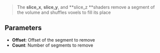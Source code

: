 > The **slice_x**, **slice_y**, and **slice_z **shaders remove a segment of the volume and shuffles voxels to fill its place

## Parameters

- **Offset**: Offset of the segment to remove
- **Count**: Number of segments to remove